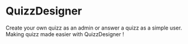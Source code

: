 # QuizzDesigner
Create your own quizz as an admin or answer a quizz as a simple user. Making quizz made easier with QuizzDesigner !
